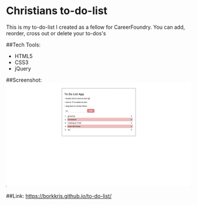 # Christians to-do-list

This is my to-do-list I created as a fellow for CareerFoundry.
You can add, reorder, cross out or delete your to-dos's

##Tech Tools:
- HTML5
- CSS3
- jQuery

##Screenshot:
![Screenshot Index.html](to-do-list_screenshot_index_html.png "Screenshot Index.html")

##Link:
https://borkkris.github.io/to-do-list/
